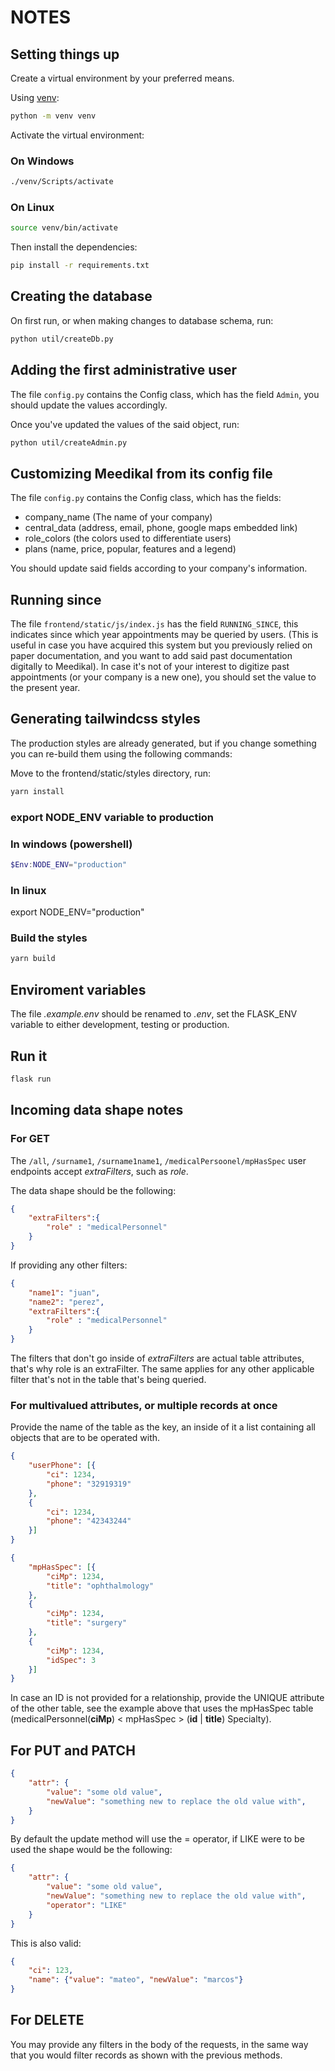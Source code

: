 # NOTES

## Setting things up

Create a virtual environment by your preferred means.

Using [venv](https://docs.python.org/3/tutorial/venv.html):

```sh
python -m venv venv
```

Activate the virtual environment:

### On Windows

```sh
./venv/Scripts/activate
```

### On Linux

```sh
source venv/bin/activate
```

Then install the dependencies:

```sh
pip install -r requirements.txt
```

## Creating the database

On first run, or when making changes to database schema, run:

```sh
python util/createDb.py
```

## Adding the first administrative user

The file `config.py` contains the Config class, which has the field `Admin`, you should update the values accordingly.

Once you've updated the values of the said object, run:

```sh
python util/createAdmin.py
```

## Customizing Meedikal from its config file

The file `config.py` contains the Config class, which has the fields:

- company_name (The name of your company)
- central_data (address, email, phone, google maps embedded link)
- role_colors (the colors used to differentiate users)
- plans (name, price, popular, features and a legend)

You should update said fields according to your company's information.

## Running since

The file `frontend/static/js/index.js` has the field `RUNNING_SINCE`, this indicates since which year appointments may be queried by users. (This is useful in case you have acquired this system but you previously relied on paper documentation, and you want to add said past documentation digitally to Meedikal). In case it's not of your interest to digitize past appointments (or your company is a new one), you should set the value to the present year.

## Generating tailwindcss styles

The production styles are already generated, but if you change something you can re-build them using the following commands:

Move to the frontend/static/styles directory, run:

```sh
yarn install
```

### export NODE_ENV variable to production

### In windows (powershell)

```powershell
$Env:NODE_ENV="production"
```

### In linux

export NODE_ENV="production"

### Build the styles

```sh
yarn build
```

## Enviroment variables

The file _.example.env_ should be renamed to _.env_, set the FLASK_ENV variable to either development, testing or production.

## Run it

```sh
flask run
```

## Incoming data shape notes

### For GET

The `/all`, `/surname1`, `/surname1name1`, `/medicalPersoonel/mpHasSpec` user endpoints accept _extraFilters_, such as _role_.

The data shape should be the following:

```json
{
    "extraFilters":{
        "role" : "medicalPersonnel"
    }
}
```

If providing any other filters:

```json
{
    "name1": "juan",
    "name2": "perez",
    "extraFilters":{
        "role" : "medicalPersonnel"
    }
}
```

The filters that don't go inside of _extraFilters_ are actual table attributes, that's why role is an extraFilter. The same applies for any other applicable filter that's not in the table that's being queried.

### For multivalued attributes, or multiple records at once

Provide the name of the table as the key, an inside of it a list containing all objects that are to be operated with.

```json
{
    "userPhone": [{
        "ci": 1234,
        "phone": "32919319"
    },
    {
        "ci": 1234,
        "phone": "42343244"
    }]
}
```

```json
{
    "mpHasSpec": [{
        "ciMp": 1234,
        "title": "ophthalmology"
    },
    {
        "ciMp": 1234,
        "title": "surgery"
    },
    {
        "ciMp": 1234,
        "idSpec": 3
    }]
}
```

In case an ID is not provided for a relationship, provide the UNIQUE attribute of the other table, see the example above that uses the mpHasSpec table (medicalPersonnel(__ciMp__) < mpHasSpec > (__id__ | __title__) Specialty).

## For PUT and PATCH

```json
{
    "attr": {
        "value": "some old value",
        "newValue": "something new to replace the old value with",
    }
}
```

By default the update method will use the = operator, if LIKE were to be used the shape would be the following:

```json
{
    "attr": {
        "value": "some old value",
        "newValue": "something new to replace the old value with",
        "operator": "LIKE"
    }
}
```

This is also valid:

```json
{
    "ci": 123,
    "name": {"value": "mateo", "newValue": "marcos"}
}
```

## For DELETE

You may provide any filters in the body of the requests, in the same way that you would filter records as shown with the previous methods.
